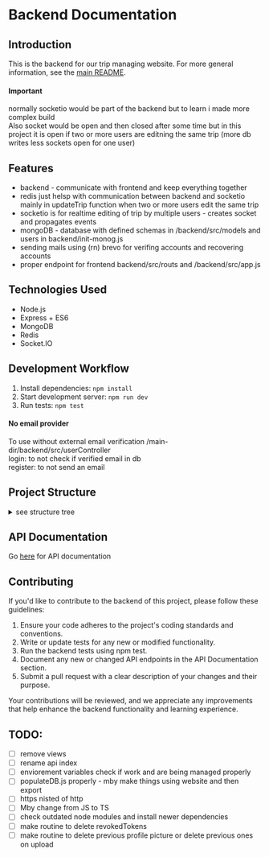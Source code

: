 # Backend Documentation

## Introduction

This is the backend for our trip managing website. For more general information, see the [main README](../README.md).

#### Important
normally socketio would be part of the backend but to learn i made more complex build  
Also socket would be open and then closed after some time but in this project it is open if two or more users are editning the same trip (more db writes less sockets open for one user)

## Features
 - backend - communicate with frontend and keep everything together
 - redis just helsp with communication between backend and socketio mainly in updateTrip function when two or more users edit the same trip
 - socketio is for realtime editing of trip by multiple users - creates socket and propagates events
 - mongoDB - database with defined schemas in /backend/src/models and users in backend/init-monog.js
 - sending mails using (rn) brevo for verifing accounts and recovering accounts
 - proper endpoint for frontend backend/src/routs and /backend/src/app.js


## Technologies Used

- Node.js
- Express + ES6
- MongoDB
- Redis
- Socket.IO

## Development Workflow

1. Install dependencies: `npm install`
2. Start development server: `npm run dev`
3. Run tests: `npm test`

#### No email provider
To use without external email verification
/main-dir/backend/src/userController  
login: to not check if verified email in db  
register: to not send an email  

## Project Structure

<details>
<summary>see structure tree</summary>

``` bash
my-fullstack-app/
├── backend/
│   ├── .env.development
│   ├── .env.production
│   ├── Dockerfile
│   ├── Dockerfile.socketio
│   ├── init-mongo.js
│   ├── nodemon.json
│   ├── package-lock.json
│   ├── package.json
│   ├── populateDB.js
│   ├── README_backend
│   ├── node_modules/
│   │   ├── ...
│   │   └── ...
│   ├── src/
│   │   ├── app.js
│   │   ├── server.js
│   │   ├── bin/
│   │   │   └── www.js.reference
│   │   ├── config/
│   │   │   ├── enviorement.js
│   │   │   └── databse.js
│   │   ├── controllers/
│   │   │   ├── tripController.js
│   │   │   └── userController.js
│   │   ├── middleware
│   │   │   ├── auth.js
│   │   │   └── upload.js
│   │   ├── models/
│   │   │   ├── RevokedToken.js
│   │   │   ├── Trip.js
│   │   │   └── User.js
│   │   ├── public/
│   │   │   ├── images/
│   │   │   ├── javascripts/
│   │   │   └── stylesheets/
│   │   │       └── style.css
│   │   ├── routes/
│   │   │   ├── api/
│   │   │   │   └── index.js.reference
│   │   │   ├── tripRouts.js
│   │   │   └── userRouts.js
│   │   ├── socketio/
│   │   │   └── socketServer.js
│   │   ├── utils/
│   │   │   ├── cleanupRevokedTokens.js
│   │   │   ├── generateInvitationCode.js
│   │   │   ├── sendEmail.js
│   │   │   └── tokenExtractor.js
│   │   └── views/ # discarded - to remove
│   │       ├── error.pug
│   │       ├── index.pug
│   │       └── layout.pug
│   └── uploads/
│       ├── ...
│       └── ...
├── frontend/
│   ├── Dockerfile
│   └── ...
├── docker-compose.yml
└── ...
```

### Key takes:
  - the main file is src/server.js as the main function of backend
  - all of the routes and settings are in app.js
  - init-mongodb creates users for database
  - Dockerfile.socketio and socketio/socketServer.js are all files needed for socket 
  - the main models: RevokedToken, User and Trip
  - uploads has profile pictures of users
  - databse.js has all logic to connect to the database
  - Dockerfile has thre stages - main stage, development stage, production stage the secend and third are just coping from main builder stage
  - middleware/auth for all things that user needs to be authenticate before
  - controllers are the important functions that do all of the logic behind the api calls from frontend
  - nodemon.json just to track changes during development
  - volume for mongodb data and uploads (not deleted when deleting containers but mounted directly from project tree)
</details>

## API Documentation

Go [here](API_documentation.md) for API documentation

## Contributing

If you'd like to contribute to the backend of this project, please follow these guidelines:

1. Ensure your code adheres to the project's coding standards and conventions.
2. Write or update tests for any new or modified functionality.
3. Run the backend tests using npm test.
4. Document any new or changed API endpoints in the API Documentation section.
5. Submit a pull request with a clear description of your changes and their purpose.

Your contributions will be reviewed, and we appreciate any improvements that help enhance the backend functionality and learning experience.

## TODO:
- [ ] remove views
- [ ] rename api index
- [ ] enviorement variables check if work and are being managed properly
- [ ] populateDB.js properly - mby make things using website and then export
- [ ] https nisted of http
- [ ] Mby change from JS to TS
- [ ] check outdated node modules and install newer dependencies
- [ ] make routine to delete revokedTokens
- [ ] make routine to delete previous profile picture or delete previous ones on upload